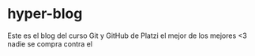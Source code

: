 # hyper-blog
Este es el blog del curso Git y GitHub de Platzi
el mejor de los mejores <3 nadie se compra contra el
